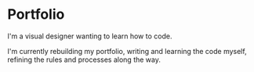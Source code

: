 # Portfolio
I'm a visual designer wanting to learn how to code.

I'm currently rebuilding my portfolio, writing and learning the code myself, refining the rules and processes along the way.
